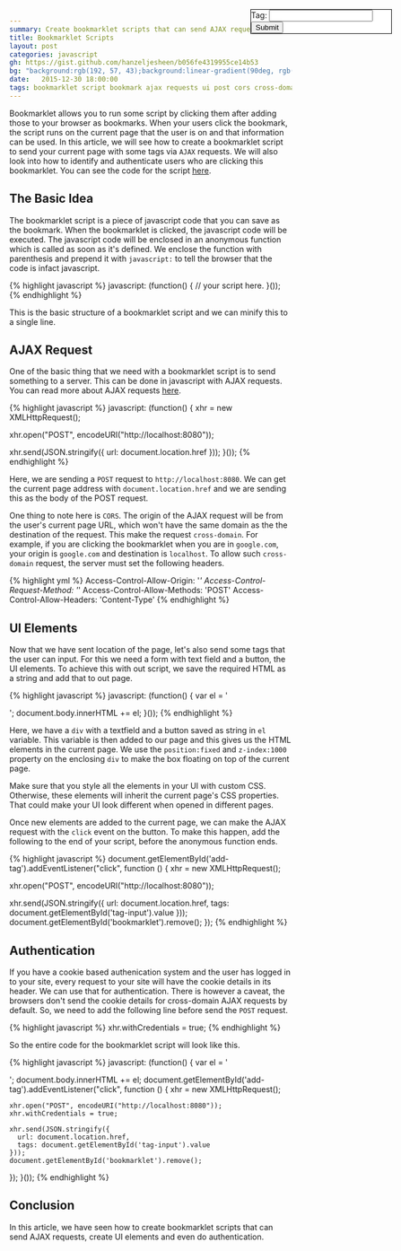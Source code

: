 ```yaml
---
summary: Create bookmarklet scripts that can send AJAX requests, create UI elements and do authentication
title: Bookmarklet Scripts
layout: post
categories: javascript
gh: https://gist.github.com/hanzeljesheen/b056fe4319955ce14b53
bg: "background:rgb(192, 57, 43);background:linear-gradient(90deg, rgb(192, 57, 43) 25%, rgb(231, 76, 60) 100%);background:-moz-linear-gradient(left, rgb(192, 57, 43) 25%, rgb(231, 76, 60) 100%);background:-webkit-linear-gradient(left, rgb(192, 57, 43) 25%, rgb(231, 76, 60) 100%);background:-o-linear-gradient(left, rgb(192, 57, 43) 25%, rgb(231, 76, 60) 100%);background:-ms-linear-gradient(left, rgb(192, 57, 43) 25%, rgb(231, 76, 60) 100%);"
date:   2015-12-30 18:00:00
tags: bookmarklet script bookmark ajax requests ui post cors cross-domain cookie
---
```

Bookmarklet allows you to run some script by clicking them after adding those to your browser as bookmarks. When your users click the bookmark, the script runs on the current page that the user is on and that information can be used. In this article, we will see how to create a bookmarklet script to send your current page with some tags via `AJAX` requests. We will also look into how to identify and authenticate users who are clicking this bookmarklet. You can see the code for the script [here](https://gist.github.com/hanzeljesheen/b056fe4319955ce14b53).

The Basic Idea
--------------
The bookmarklet script is a piece of javascript code that you can save as the bookmark. When the bookmarklet is clicked, the javascript code will be executed. The javascript code will be enclosed in an anonymous function which is called as soon as it's defined. We enclose the function with parenthesis and prepend it with `javascript:` to tell the browser that the code is infact javascript.

{% highlight javascript %}
javascript: (function() {
  // your script here.
}());
{% endhighlight %}

This is the basic structure of a bookmarklet script and we can minify this to a single line.

AJAX Request
------------
One of the basic thing that we need with a bookmarklet script is to send something to a server. This can be done in javascript with AJAX requests. You can read more about AJAX requests [here](http://www.w3schools.com/ajax/ajax_xmlhttprequest_send.asp).

{% highlight javascript %}
javascript: (function() {
  xhr = new XMLHttpRequest();

  xhr.open("POST", encodeURI("http://localhost:8080"));

  xhr.send(JSON.stringify({
  	url: document.location.href
  }));
}());
{% endhighlight %}

Here, we are sending a `POST` request to `http://localhost:8080`. We can get the current page address with `document.location.href` and we are sending this as the body of the POST request.

One thing to note here is `CORS`. The origin of the AJAX request will be from the user's current page URL, which won't have the same domain as the the destination of the request. This make the request `cross-domain`. For example, if you are clicking the bookmarklet when you are in `google.com`, your origin is `google.com` and destination is `localhost`. To allow such `cross-domain` request, the server must set the following headers.

{% highlight yml %}
Access-Control-Allow-Origin: '*'
Access-Control-Request-Method: '*'
Access-Control-Allow-Methods: 'POST'
Access-Control-Allow-Headers: 'Content-Type'
{% endhighlight %}

UI Elements
-----------
Now that we have sent location of the page, let's also send some tags that the user can input. For this we need a form with text field and a button, the UI elements. To achieve this with out script, we save the required HTML as a string and add that to out page.

{% highlight javascript %}
javascript: (function() {
  var el = '
    <div id="bookmarklet" style="
      position:fixed;
      background: #FFF;
      border: 1px #000 solid;
      right:50px;
      top:50px;
      z-index:1000;
      width:250px;
    ">
    Tag: <input type="text" id="tag-input">
    <button id="add-tag">Submit</button></div>';
  document.body.innerHTML += el;
}());
{% endhighlight %}

Here, we have a `div` with a textfield and a button saved as string in `el` variable. This variable is then added to our page and this gives us the HTML elements in the current page. We use the `position:fixed` and `z-index:1000` property on the enclosing `div` to make the box floating on top of the current page. 

Make sure that you style all the elements in your UI with custom CSS. Otherwise, these elements will inherit the current page's CSS properties. That could make your UI look different when opened in different pages.

Once new elements are added to the current page, we can make the AJAX request with the `click` event on the button. To make this happen, add the following to the end of your script, before the anonymous function ends.

{% highlight javascript %}
document.getElementById('add-tag').addEventListener("click", function () {
  xhr = new XMLHttpRequest();

  xhr.open("POST", encodeURI("http://localhost:8080"));

  xhr.send(JSON.stringify({
    url: document.location.href,
    tags: document.getElementById('tag-input').value
  }));
  document.getElementById('bookmarklet').remove();
});
{% endhighlight %}

Authentication
--------------
If you have a cookie based authenication system and the user has logged in to your site, every request to your site will have the cookie details in its header. We can use that for authentication. There is however a caveat, the browsers don't send the cookie details for cross-domain AJAX requests by default. So, we need to add the following line before send the `POST` request.

{% highlight javascript %}
xhr.withCredentials = true;
{% endhighlight %}

So the entire code for the bookmarklet script will look like this.

{% highlight javascript %}
javascript: (function() {
  var el = '
    <div id="bookmarklet" style="
      position:fixed;
      background: #FFF;
      border: 1px #000 solid;
      right:50px;
      top:50px;
      z-index:1000;
      width:250px;
    ">
    Tag: <input type="text" id="tag-input">
    <button id="add-tag">Submit</button></div>';
  document.body.innerHTML += el;
  document.getElementById('add-tag').addEventListener("click", function () {
    xhr = new XMLHttpRequest();

    xhr.open("POST", encodeURI("http://localhost:8080"));
    xhr.withCredentials = true;

    xhr.send(JSON.stringify({
      url: document.location.href,
      tags: document.getElementById('tag-input').value
    }));
    document.getElementById('bookmarklet').remove();
  });
}());
{% endhighlight %}

Conclusion
----------
In this article, we have seen how to create bookmarklet scripts that can send AJAX requests, create UI elements and even do authentication.